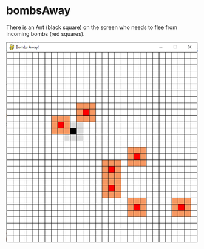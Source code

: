 # bombsAway
 There is an Ant (black square) on the screen who needs to flee from incoming bombs (red squares).



![game looks](bombgame.png)